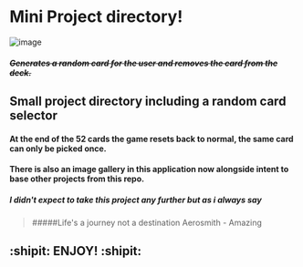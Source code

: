# Mini Project directory!

![image](https://user-images.githubusercontent.com/56073739/91320046-01972180-e7b5-11ea-8660-bfcae84522ed.png)

##### ~~Generates a random card for the user and removes the card from the deck.~~
## Small project directory including a random card selector
#### At the end of the 52 cards the game resets back to normal, the same card can only be picked once.
#### There is also an image gallery in this application now alongside intent to base other projects from this repo.

##### I didn't expect to take this project any further but as i always say
>#####Life's a journey not a destination
>Aerosmith - Amazing
## :shipit: ENJOY! :shipit:

